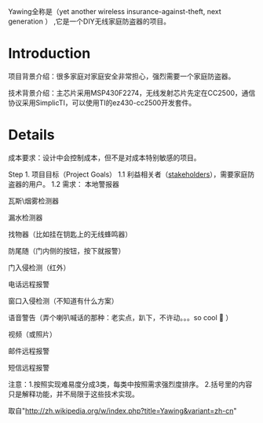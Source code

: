 Yawing全称是（yet another wireless insurance-against-theft, next generation ） ,它是一个DIY无线家庭防盗器的项目。


# Introduction #

项目背景介绍：很多家庭对家庭安全非常担心，强烈需要一个家庭防盗器。

技术背景介绍：主芯片采用MSP430F2274，无线发射芯片先定在CC2500，通信协议采用SimplicTI，可以使用TI的ez430-cc2500开发套件。


# Details #

成本要求：设计中会控制成本，但不是对成本特别敏感的项目。

Step 1. 项目目标（Project Goals） 1.1 利益相关者（[stakeholders](stakeholders.md)），需要家庭防盗器的用户。 1.2 需求： 本地警报器

瓦斯\烟雾检测器

漏水检测器

找物器（比如挂在钥匙上的无线蜂鸣器）

防尾随（门内侧的按钮，按下就报警）




门入侵检测（红外）

电话远程报警

窗口入侵检测（不知道有什么方案）

语音警告（弄个喇叭喊话的那种：老实点，趴下，不许动。。。so cool  ）


视频（或照片）

邮件远程报警

短信远程报警




注意：1.按照实现难易度分成3类，每类中按照需求强烈度排序。 2.括号里的内容只是解释功能，并不局限于这些技术实现。

取自"http://zh.wikipedia.org/w/index.php?title=Yawing&variant=zh-cn"